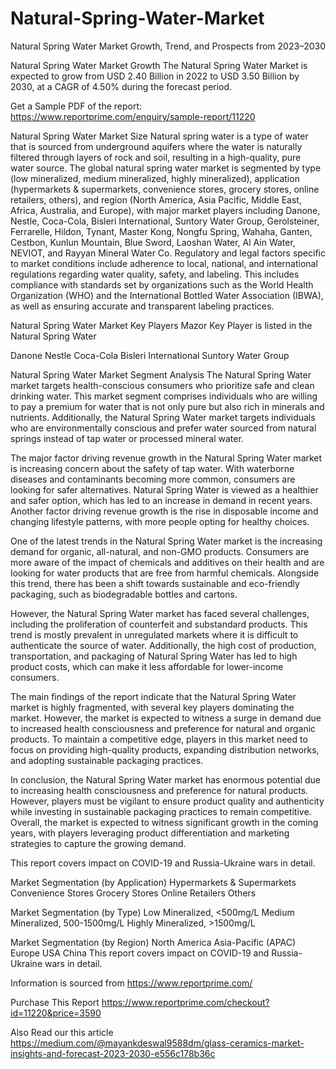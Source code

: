# Natural-Spring-Water-Market
Natural Spring Water Market Growth, Trend, and Prospects from 2023–2030

Natural Spring Water Market Growth
The Natural Spring Water Market is expected to grow from USD 2.40 Billion in 2022 to USD 3.50 Billion by 2030, at a CAGR of 4.50% during the forecast period.

Get a Sample PDF of the report: https://www.reportprime.com/enquiry/sample-report/11220

Natural Spring Water Market Size
Natural spring water is a type of water that is sourced from underground aquifers where the water is naturally filtered through layers of rock and soil, resulting in a high-quality, pure water source. The global natural spring water market is segmented by type (low mineralized, medium mineralized, highly mineralized), application (hypermarkets & supermarkets, convenience stores, grocery stores, online retailers, others), and region (North America, Asia Pacific, Middle East, Africa, Australia, and Europe), with major market players including Danone, Nestle, Coca-Cola, Bisleri International, Suntory Water Group, Gerolsteiner, Ferrarelle, Hildon, Tynant, Master Kong, Nongfu Spring, Wahaha, Ganten, Cestbon, Kunlun Mountain, Blue Sword, Laoshan Water, Al Ain Water, NEVIOT, and Rayyan Mineral Water Co. Regulatory and legal factors specific to market conditions include adherence to local, national, and international regulations regarding water quality, safety, and labeling. This includes compliance with standards set by organizations such as the World Health Organization (WHO) and the International Bottled Water Association (IBWA), as well as ensuring accurate and transparent labeling practices.

Natural Spring Water Market Key Players
Mazor Key Player is listed in the Natural Spring Water

Danone
Nestle
Coca-Cola
Bisleri International
Suntory Water Group

Natural Spring Water Market Segment Analysis
The Natural Spring Water market targets health-conscious consumers who prioritize safe and clean drinking water. This market segment comprises individuals who are willing to pay a premium for water that is not only pure but also rich in minerals and nutrients. Additionally, the Natural Spring Water market targets individuals who are environmentally conscious and prefer water sourced from natural springs instead of tap water or processed mineral water.

The major factor driving revenue growth in the Natural Spring Water market is increasing concern about the safety of tap water. With waterborne diseases and contaminants becoming more common, consumers are looking for safer alternatives. Natural Spring Water is viewed as a healthier and safer option, which has led to an increase in demand in recent years. Another factor driving revenue growth is the rise in disposable income and changing lifestyle patterns, with more people opting for healthy choices.

One of the latest trends in the Natural Spring Water market is the increasing demand for organic, all-natural, and non-GMO products. Consumers are more aware of the impact of chemicals and additives on their health and are looking for water products that are free from harmful chemicals. Alongside this trend, there has been a shift towards sustainable and eco-friendly packaging, such as biodegradable bottles and cartons.

However, the Natural Spring Water market has faced several challenges, including the proliferation of counterfeit and substandard products. This trend is mostly prevalent in unregulated markets where it is difficult to authenticate the source of water. Additionally, the high cost of production, transportation, and packaging of Natural Spring Water has led to high product costs, which can make it less affordable for lower-income consumers.

The main findings of the report indicate that the Natural Spring Water market is highly fragmented, with several key players dominating the market. However, the market is expected to witness a surge in demand due to increased health consciousness and preference for natural and organic products. To maintain a competitive edge, players in this market need to focus on providing high-quality products, expanding distribution networks, and adopting sustainable packaging practices.

In conclusion, the Natural Spring Water market has enormous potential due to increasing health consciousness and preference for natural products. However, players must be vigilant to ensure product quality and authenticity while investing in sustainable packaging practices to remain competitive. Overall, the market is expected to witness significant growth in the coming years, with players leveraging product differentiation and marketing strategies to capture the growing demand.

This report covers impact on COVID-19 and Russia-Ukraine wars in detail.

Market Segmentation (by Application)
Hypermarkets & Supermarkets
Convenience Stores
Grocery Stores
Online Retailers
Others

Market Segmentation (by Type)
Low Mineralized, <500mg/L
Medium Mineralized, 500-1500mg/L
Highly Mineralized, >1500mg/L

Market Segmentation (by Region)
North America
Asia-Pacific (APAC)
Europe
USA
China
This report covers impact on COVID-19 and Russia-Ukraine wars in detail.

Information is sourced from https://www.reportprime.com/

Purchase This Report
https://www.reportprime.com/checkout?id=11220&price=3590

Also Read our this article
https://medium.com/@mayankdeswal9588dm/glass-ceramics-market-insights-and-forecast-2023-2030-e556c178b36c
